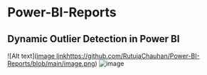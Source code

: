 # Power-BI-Reports
## Dynamic Outlier Detection in Power BI

![Alt text]([image link](https://github.com/RutujaChauhan/Power-BI-Reports/blob/main/image.png)https://github.com/RutujaChauhan/Power-BI-Reports/blob/main/image.png)
![image](https://github.com/RutujaChauhan/Power-BI-Reports/assets/95647723/b7a6bd0f-ca69-4dc3-b494-09fbf6a00435)
